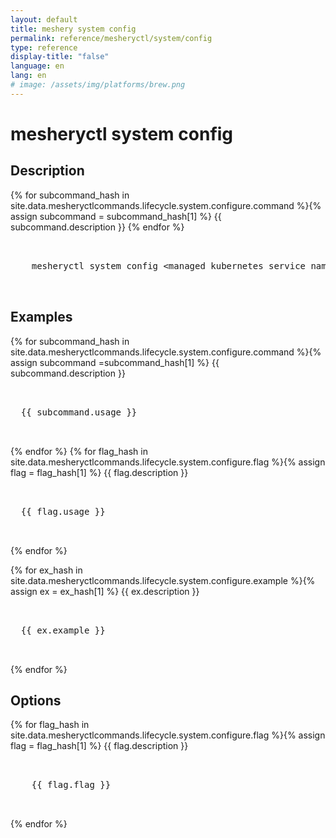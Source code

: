 ```yaml
---
layout: default
title: meshery system config
permalink: reference/mesheryctl/system/config
type: reference
display-title: "false"
language: en
lang: en
# image: /assets/img/platforms/brew.png
---
```


<!-- Copy this template to create individual doc pages for each mesheryctl commands -->

<!-- Name of the command -->
# mesheryctl system config

## Description

{% for subcommand_hash in site.data.mesheryctlcommands.lifecycle.system.configure.command %}{% assign subcommand = subcommand_hash[1] %}
{{ subcommand.description }}
{% endfor %}

<!-- Basic usage of the command -->
<pre class="codeblock-pre">
  <div class="codeblock">
    mesheryctl system config &#60;managed kubernetes service name&#62; [flags]
  </div>
</pre>

## Examples

{% for subcommand_hash in site.data.mesheryctlcommands.lifecycle.system.configure.command %}{% assign subcommand =subcommand_hash[1] %}
{{ subcommand.description }}
<pre class="codeblock-pre">
  <div class="codeblock">
  {{ subcommand.usage }}
  </div>
</pre>
{% endfor %}
{% for flag_hash in site.data.mesheryctlcommands.lifecycle.system.configure.flag %}{% assign flag = flag_hash[1] %}
{{ flag.description }}
<pre class="codeblock-pre">
  <div class="codeblock">
  {{ flag.usage }}
  </div>
</pre>
{% endfor %}
<br/>

{% for ex_hash in site.data.mesheryctlcommands.lifecycle.system.configure.example %}{% assign ex = ex_hash[1] %}
{{ ex.description }}
<pre class="codeblock-pre">
  <div class="codeblock">
  {{ ex.example }}
  </div>
</pre>
{% endfor %}
<br/>

<!-- Options/Flags available in this command -->
## Options

{% for flag_hash in site.data.mesheryctlcommands.lifecycle.system.configure.flag %}{% assign flag = flag_hash[1] %}
{{ flag.description }}
<pre class="codeblock-pre">
  <div class="codeblock">
    {{ flag.flag }}
  </div>
</pre>
{% endfor %}
<br/>
